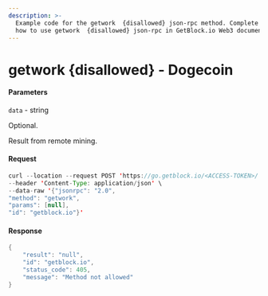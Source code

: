 ```yaml
---
description: >-
  Example code for the getwork  {disallowed} json-rpc method. Сomplete guide on
  how to use getwork  {disallowed} json-rpc in GetBlock.io Web3 documentation.
---
```


# getwork {disallowed} - Dogecoin

#### Parameters

`data` - string

Optional.

Result from remote mining.

#### Request

```java
curl --location --request POST 'https://go.getblock.io/<ACCESS-TOKEN>/' \
--header 'Content-Type: application/json' \
--data-raw '{"jsonrpc": "2.0",
"method": "getwork",
"params": [null],
"id": "getblock.io"}'
```

#### Response

```java
{
    "result": "null",
    "id": "getblock.io",
    "status_code": 405,
    "message": "Method not allowed"
}
```
